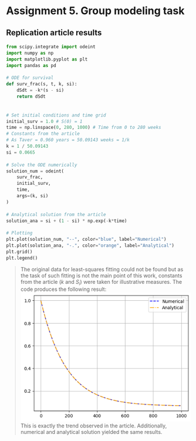 # Assignment 5. Group modeling task

## Replication article results
```python
from scipy.integrate import odeint
import numpy as np
import matplotlib.pyplot as plt
import pandas as pd

# ODE for survival
def surv_frac(s, t, k, si):
    dSdt = -k*(s - si)
    return dSdt


# Set initial conditions and time grid
initial_surv = 1.0 # S(0) = 1
time = np.linspace(0, 280, 1000) # Time from 0 to 280 weeks
# Constants from the article
# As Taver = 0.960 years = 50.09143 weeks = 1/k
k = 1 / 50.09143
si = 0.0665

# Solve the ODE numerically
solution_num = odeint(
    surv_frac,
    initial_surv,
    time,
    args=(k, si)
)

# Analytical solution from the article
solution_ana = si + (1 - si) * np.exp(-k*time)

# Plotting
plt.plot(solution_num, "--", color="blue", label="Numerical")
plt.plot(solution_ana, "-.", color="orange", label="Analytical")
plt.grid()
plt.legend()
```
> The original data for least-squares fitting could not be found but as the task of such fitting is not
the main point of this work, constants from the article ($k$ and $S_i$) were taken for illustrative
measures. The code produces the following result:
> ![img.png](replication_results.png)
> This is exactly the trend observed in the article. Additionally, numerical and analytical solution
yielded the same results.